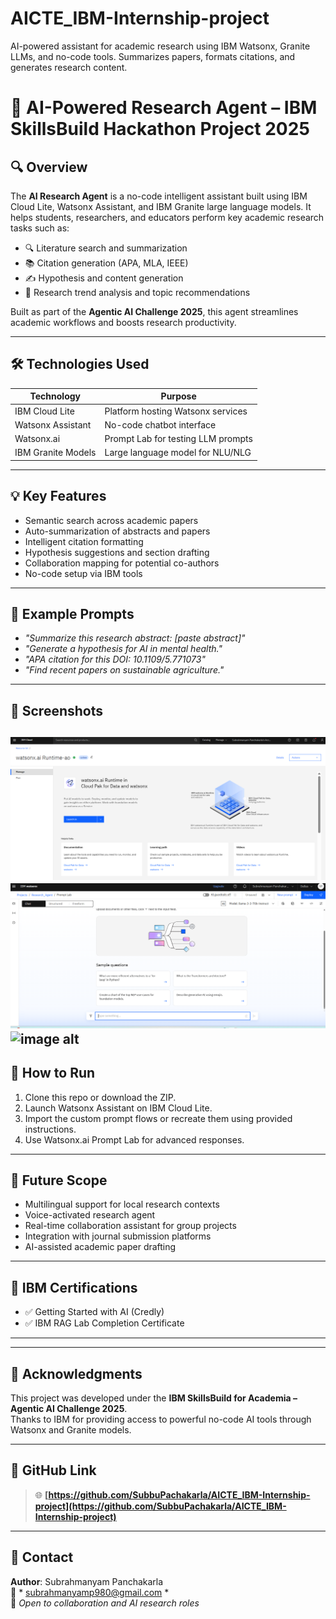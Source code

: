 # AICTE_IBM-Internship-project
AI-powered assistant for academic research using IBM Watsonx, Granite LLMs, and no-code tools. Summarizes papers, formats citations, and generates research content.

# 🧠 AI-Powered Research Agent – IBM SkillsBuild Hackathon Project 2025

## 🔍 Overview
The **AI Research Agent** is a no-code intelligent assistant built using IBM Cloud Lite, Watsonx Assistant, and IBM Granite large language models. It helps students, researchers, and educators perform key academic research tasks such as:

- 🔍 Literature search and summarization  
- 📚 Citation generation (APA, MLA, IEEE)  
- ✍️ Hypothesis and content generation  
- 🧠 Research trend analysis and topic recommendations  

Built as part of the **Agentic AI Challenge 2025**, this agent streamlines academic workflows and boosts research productivity.

---

## 🛠️ Technologies Used
| Technology        | Purpose                            |
|------------------|------------------------------------|
| IBM Cloud Lite   | Platform hosting Watsonx services  |
| Watsonx Assistant | No-code chatbot interface          |
| Watsonx.ai       | Prompt Lab for testing LLM prompts |
| IBM Granite Models | Large language model for NLU/NLG |

---

## 💡 Key Features
- Semantic search across academic papers  
- Auto-summarization of abstracts and papers  
- Intelligent citation formatting  
- Hypothesis suggestions and section drafting  
- Collaboration mapping for potential co-authors  
- No-code setup via IBM tools  

---

## 🧪 Example Prompts
- *"Summarize this research abstract: [paste abstract]"*  
- *"Generate a hypothesis for AI in mental health."*  
- *"APA citation for this DOI: 10.1109/5.771073"*  
- *"Find recent papers on sustainable agriculture."*

---

## 📸 Screenshots
![image alt](https://github.com/SubbuPachakarla/AICTE_IBM-Internship-project/blob/8478958bd8bd4de760cc500d709821c63b1f793b/Screenshots/Screenshot%202025-08-01%20122946.png)
![image alt](https://github.com/SubbuPachakarla/AICTE_IBM-Internship-project/blob/0a405cc9fdf8f8d1f1ba004868adf6dfe3b2c089/Screenshots/Screenshot%202025-08-01%20122808.png)
![image alt]()
---

## 🚀 How to Run
1. Clone this repo or download the ZIP.
2. Launch Watsonx Assistant on IBM Cloud Lite.
3. Import the custom prompt flows or recreate them using provided instructions.
4. Use Watsonx.ai Prompt Lab for advanced responses.

---

## 🌱 Future Scope
- Multilingual support for local research contexts  
- Voice-activated research agent  
- Real-time collaboration assistant for group projects  
- Integration with journal submission platforms  
- AI-assisted academic paper drafting  

---

## 🏅 IBM Certifications
- ✅ Getting Started with AI (Credly)  
- ✅ IBM RAG Lab Completion Certificate

---


---

## 🤝 Acknowledgments
This project was developed under the **IBM SkillsBuild for Academia – Agentic AI Challenge 2025**.  
Thanks to IBM for providing access to powerful no-code AI tools through Watsonx and Granite models.

---

## 🔗 GitHub Link  
> 🌐 **[https://github.com/SubbuPachakarla/AICTE_IBM-Internship-project](https://github.com/SubbuPachakarla/AICTE_IBM-Internship-project)**

---

## 🙋 Contact  
**Author**: Subrahmanyam Panchakarla  
📧 * subrahmanyamp980@gmail.com *  
📍 *Open to collaboration and AI research roles*

